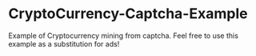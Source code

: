 # CryptoCurrency-Captcha-Example

Example of Cryptocurrency mining from captcha.
Feel free to use this example as a substitution for ads!
